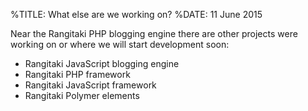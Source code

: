 %TITLE: What else are we working on?
%DATE: 11 June 2015

Near the Rangitaki PHP blogging engine there are other projects were working on or where we will start development soon:

 - Rangitaki JavaScript blogging engine
 - Rangitaki PHP framework
 - Rangitaki JavaScript framework
 - Rangitaki Polymer elements